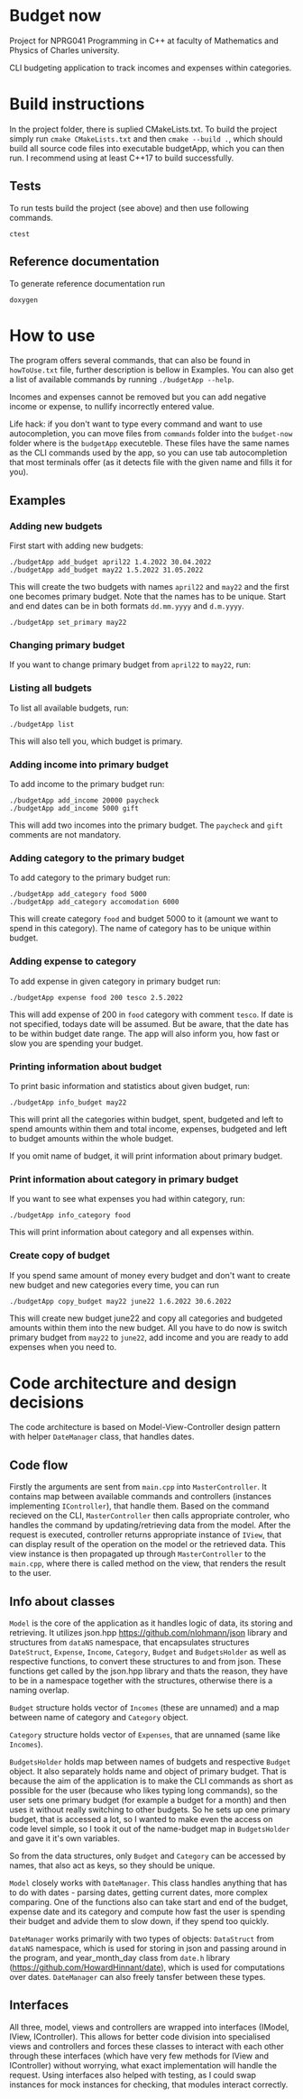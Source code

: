 # Budget now

Project for NPRG041 Programming in C++ at faculty of Mathematics and Physics of Charles university. 

CLI budgeting application to track incomes and expenses within categories. 

# Build instructions

In the project folder, there is suplied CMakeLists.txt. To build the project simply run
`cmake CMakeLists.txt` and then `cmake --build .`, which should build all source code files into executable budgetApp, which you can then run. I recommend using at least C++17 to build successfully. 

## Tests
To run tests build the project (see above) and then use following commands. 
```
ctest
```

## Reference documentation
To generate reference documentation run
```
doxygen
```

# How to use

The program offers several commands, that can also be found in ```howToUse.txt``` file, further description is bellow in Examples. You can also get a list of available commands by running ```./budgetApp --help```. 

Incomes and expenses cannot be removed but you can add negative income or expense, to nullify incorrectly entered value. 

Life hack: if you don't want to type every command and want to use autocompletion, you can move files from `commands` folder into the `budget-now` folder where is the `budgetApp` executeble. These files have the same names as the CLI commands used by the app, so you can use tab autocompletion that most terminals offer (as it detects file with the given name and fills it for you). 

## Examples
### Adding new budgets
First start with adding new budgets:

```
./budgetApp add_budget april22 1.4.2022 30.04.2022
./budgetApp add_budget may22 1.5.2022 31.05.2022
```
This will create the two budgets with names `april22` and `may22` and the first one becomes primary budget. Note that the names has to be unique. Start and end dates can be in both formats `dd.mm.yyyy` and `d.m.yyyy`. 

```
./budgetApp set_primary may22
```
### Changing primary budget
If you want to change primary budget from `april22` to `may22`, run:

### Listing all budgets
To list all available budgets, run:
```
./budgetApp list
```
This will also tell you, which budget is primary. 

### Adding income into primary budget
To add income to the primary budget run:
```
./budgetApp add_income 20000 paycheck
./budgetApp add_income 5000 gift
```
This will add two incomes into the primary budget. The `paycheck` and `gift` comments are not mandatory. 

### Adding category to the primary budget
To add category to the primary budget run:
```
./budgetApp add_category food 5000
./budgetApp add_category accomodation 6000
```
This will create category `food` and budget 5000 to it (amount we want to spend in this category). The name of category has to be unique within budget. 

### Adding expense to category
To add expense in given category in primary budget run:
```
./budgetApp expense food 200 tesco 2.5.2022
```
This will add expense of 200 in `food` category with comment `tesco`. If date is not specified, todays date will be assumed. But be aware, that the date has to be within budget date range. The app will also inform you, how fast or slow you are spending your budget. 

### Printing information about budget
To print basic information and statistics about given budget, run:
```
./budgetApp info_budget may22
```
This will print all the categories within budget, spent, budgeted and left to spend amounts within them and total income, expenses, budgeted and left to budget amounts within the whole budget. 

If you omit name of budget, it will print information about primary budget. 

### Print information about category in primary budget
If you want to see what expenses you had within category, run:
```
./budgetApp info_category food
```
This will print information about category and all expenses within.

### Create copy of budget
If you spend same amount of money every budget and don't want to create new budget and new categories every time, you can run 
```
./budgetApp copy_budget may22 june22 1.6.2022 30.6.2022
```
This will create new budget june22 and copy all categories and budgeted amounts within them into the new budget. All you have to do now is switch primary budget from `may22` to `june22`, add income and you are ready to add expenses when you need to. 

# Code architecture and design decisions

The code architecture is based on Model-View-Controller design pattern with helper `DateManager` class, that handles dates. 

## Code flow
Firstly the arguments are sent from `main.cpp` into `MasterController`. It contains map between available commands and controllers (instances implementing `IController`), that handle them. Based on the command recieved on the CLI, `MasterController` then calls appropriate controler, who handles the command by updating/retrieving data from the model. After the request is executed, controller returns appropriate instance of `IView`, that can display result of the operation on the model or the retrieved data. This view instance is then propagated up through `MasterController` to the `main.cpp`, where there is called method on the view, that renders the result to the user. 

## Info about classes
`Model` is the core of the application as it handles logic of data, its storing and retrieving. It utilizes json.hpp https://github.com/nlohmann/json library and structures from `dataNS` namespace, that encapsulates structures `DateStruct`, `Expense`, `Income`, `Category`, `Budget` and `BudgetsHolder` as well as respective functions, to convert these structures to and from json. These functions get called by the json.hpp library and thats the reason, they have to be in a namespace together with the structures, otherwise there is a naming overlap. 

`Budget` structure holds vector of `Incomes` (these are unnamed) and a map between name of category and `Category` object.

`Category` structure holds vector of `Expenses`, that are unnamed (same like `Incomes`). 

`BudgetsHolder` holds map between names of budgets and respective `Budget` object. It also separately holds name and object of primary budget. That is because the aim of the application is to make the CLI commands as short as possible for the user (because who likes typing long commands), so the user sets one primary budget (for example a budget for a month) and then uses it without really switching to other budgets. So he sets up one primary budget, that is accessed a lot, so I wanted to make even the access on code level simple, so I took it out of the name-budget map in `BudgetsHolder` and gave it it's own variables. 

So from the data structures, only `Budget` and `Category` can be accessed by names, that also act as keys, so they should be unique.  

`Model` closely works with `DateManager`. This class handles anything that has to do with dates - parsing dates, getting current dates, more complex comparing. One of the functions also can take start and end of the budget, expense date and its category and compute how fast the user is spending their budget and advide them to slow down, if they spend too quickly. 

`DateManager` works primarily with two types of objects: `DataStruct` from `dataNS` namespace, which is used for storing in json and passing around in the program, and year_month_day class from `date.h` library (https://github.com/HowardHinnant/date), which is used for computations over dates. `DateManager` can also freely tansfer between these types.  

## Interfaces
All three, model, views and controllers are wrapped into interfaces (IModel, IView, IController). This allows for better code division into specialised views and controllers and forces these classes to interact with each other through these interfaces (which have very few methods for IView and IController) without worrying, what exact implementation will handle the request. Using interfaces also helped with testing, as I could swap instances for mock instances for checking, that modules interact correctly. 